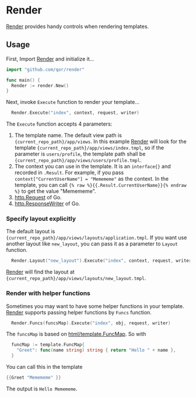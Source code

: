 # Render

[Render](https://github.com/qor/render) provides handy controls when rendering templates.

## Usage

First, Import [Render](https://github.com/qor/render) and initialize it...

```go
import "github.com/qor/render"

func main() {
  Render := render.New()
}
```

Next, invoke `Execute` function to render your template...

```go
  Render.Execute("index", context, request, writer)
```

The `Execute` function accepts 4 parameters:

1. The template name. The default view path is `{current_repo_path}/app/views`. In this example [Render](https://github.com/qor/render) will look for the template `{current_repo_path}/app/views/index.tmpl`, so if the parameter is `users/profile`, the template path shall be `{current_repo_path}/app/views/users/profile.tmpl`.
2. The context you can use in the template. It is an `interface{}` and recorded in `.Result`. For example, if you pass `context["CurrentUserName"] = "Memememe"` as the context. In the template, you can call `{% raw %}{{.Result.CurrentUserName}}{% endraw %}` to get the value "Memememe".
3. [http.Request](https://golang.org/pkg/net/http/#Request) of Go.
4. [http.ResponseWriter](https://golang.org/pkg/net/http/#ResponseWriter) of Go.

### Specify layout explicitly

The default layout is `{current_repo_path}/app/views/layouts/application.tmpl`. If you want use another layout like `new_layout`, you can pass it as a parameter to `Layout` function.

```go
  Render.Layout("new_layout").Execute("index", context, request, writer)
```

[Render](https://github.com/qor/render) will find the layout at `{current_repo_path}/app/views/layouts/new_layout.tmpl`.

### Render with helper functions

Sometimes you may want to have some helper functions in your template. [Render](https://github.com/qor/render) supports passing helper functions by `Funcs` function.

```go
  Render.Funcs(funcsMap).Execute("index", obj, request, writer)
```

The `funcsMap` is based on [html/template.FuncMap](https://golang.org/src/html/template/template.go?h=FuncMap#L305). So with

```go
  funcMap := template.FuncMap{
    "Greet": func(name string) string { return "Hello " + name },
  }
```

You can call this in the template

```go
{{Greet "Memememe" }}
```

The output is `Hello Memememe`.

